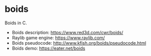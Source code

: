 # boids
Boids in C.

* Boids description: https://www.red3d.com/cwr/boids/
* Raylib game engine: https://www.raylib.com/
* Boids pseudocode: http://www.kfish.org/boids/pseudocode.html
* Boids demo: https://eater.net/boids
